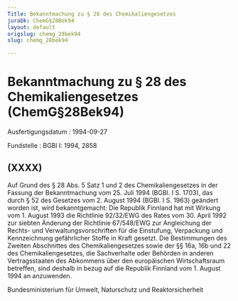 ```yaml
---
Title: Bekanntmachung zu § 28 des Chemikaliengesetzes
jurabk: ChemG§28Bek94
layout: default
origslug: chemg_28bek94
slug: chemg_28bek94

---
```


# Bekanntmachung zu § 28 des Chemikaliengesetzes (ChemG§28Bek94)

Ausfertigungsdatum
:   1994-09-27

Fundstelle
:   BGBl I: 1994, 2858

## (XXXX)

Auf Grund des § 28 Abs. 5 Satz 1 und 2 des Chemikaliengesetzes in der
Fassung der Bekanntmachung vom 25. Juli 1994 (BGBl. I S. 1703), das
durch § 52 des Gesetzes vom 2. August 1994 (BGBl. I S. 1963) geändert
worden ist, wird bekanntgemacht:
Die Republik Finnland hat mit Wirkung vom 1. August 1993 die
Richtlinie 92/32/EWG des Rates vom 30. April 1992 zur siebten Änderung
der Richtlinie 67/548/EWG zur Angleichung der Rechts- und
Verwaltungsvorschriften für die Einstufung, Verpackung und
Kennzeichnung gefährlicher Stoffe in Kraft gesetzt. Die Bestimmungen
des Zweiten Abschnittes des Chemikaliengesetzes sowie der §§ 16a, 16b
und 22 des Chemikaliengesetzes, die Sachverhalte oder Behörden in
anderen Vertragsstaaten des Abkommens über den europäischen
Wirtschaftsraum betreffen, sind deshalb in bezug auf die Republik
Finnland vom 1. August 1994 an anzuwenden.

Bundesministerium für Umwelt, Naturschutz und Reaktorsicherheit

